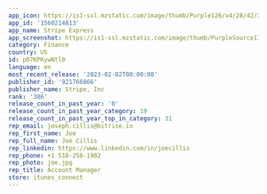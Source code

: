```yaml
---
app_icon: https://is1-ssl.mzstatic.com/image/thumb/Purple126/v4/28/42/30/28423087-5b47-5568-669f-349ef8733132/AppIcon-0-1x_U007emarketing-0-10-0-sRGB-85-220.png/1024x1024bb.png
app_id: '1560214813'
app_name: Stripe Express
app_screenshot: https://is1-ssl.mzstatic.com/image/thumb/PurpleSource116/v4/e0/de/97/e0de9797-8165-3e37-0918-4f988191ca39/633faa87-613e-4f69-9f5d-a34271291e49_1__U2013_real_time_earnings.png/1242x2688bb.png
category: Finance
country: US
id: p07KPKywNtl0
language: en
most_recent_release: '2023-02-02T00:00:00'
publisher_id: '921766866'
publisher_name: Stripe, Inc
rank: '386'
release_count_in_past_year: '0'
release_count_in_past_year_category: 19
release_count_in_past_year_top_in_category: 31
rep_email: joseph.cillis@bitrise.io
rep_first_name: Joe
rep_full_name: Joe Cillis
rep_linkedin: https://www.linkedin.com/in/joecillis
rep_phone: +1 518-258-1902
rep_photo: joe.jpg
rep_title: Account Manager
store: itunes_connect
---
```

